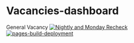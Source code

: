 # Vacancies-dashboard
General Vacancy 
[![Nightly and Monday Recheck](https://github.com/BreadPitttt/Vacancies-dashboard/actions/workflows/update.yml/badge.svg?branch=main)](https://github.com/BreadPitttt/Vacancies-dashboard/actions/workflows/update.yml)
[![pages-build-deployment](https://github.com/BreadPitttt/Vacancies-dashboard/actions/workflows/pages/pages-build-deployment/badge.svg?branch=main)](https://github.com/BreadPitttt/Vacancies-dashboard/actions/workflows/pages/pages-build-deployment)
